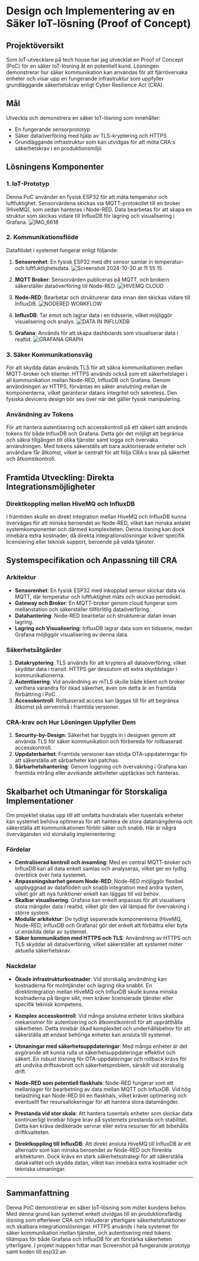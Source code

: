 # **Design och Implementering av en Säker IoT-lösning (Proof of Concept)**

## **Projektöversikt**
Som IoT-utvecklare på tech house har jag utvecklat en Proof of Concept (PoC) för en säker IoT-lösning åt en potentiell kund. Lösningen demonstrerar hur säker kommunikation kan användas för att fjärrövervaka enheter och visar upp en fungerande infrastruktur som uppfyller grundläggande säkerhetskrav enligt Cyber Resilience Act (CRA).

## **Mål**
Utveckla och demonstrera en säker IoT-lösning som innehåller:
- En fungerande sensorprototyp
- Säker dataöverföring med hjälp av TLS-kryptering och HTTPS
- Grundläggande infrastruktur som kan utvidgas för att möta CRA:s säkerhetskrav i en produktionsmiljö

## **Lösningens Komponenter**

### **1. IoT-Prototyp**
Denna PoC använder en fysisk ESP32 för att mäta temperatur och luftfuktighet. Sensorvärdena skickas via MQTT-protokollet till en broker (HiveMQ), som sedan hanteras i Node-RED. Data bearbetas för att skapa en struktur som skickas vidare till InfluxDB för lagring och visualisering i Grafana.
![IMG_6618](https://github.com/user-attachments/assets/3c5ff286-71de-48d4-a967-012e8267a04c)

### **2. Kommunikationsflöde**
Dataflödet i systemet fungerar enligt följande:
1. **Sensorenhet**: En fysisk ESP32 med dht sensor samlar in temperatur- och luftfuktighetsdata.
![Screenshot 2024-10-30 at 11 55 15](https://github.com/user-attachments/assets/c94f0e33-f972-4ea7-8645-20aa4da53d89)


3. **MQTT Broker**: Sensorvärden publiceras på MQTT, och brokern säkerställer dataöverföring till Node-RED.
 ![HIVEMQ CLOUD](https://github.com/user-attachments/assets/9305adfe-6501-4a2e-8962-9dc65017631e)

4. **Node-RED**: Bearbetar och strukturerar data innan den skickas vidare till InfluxDB.
   ![NODERED WORKFLOW](https://github.com/user-attachments/assets/f5dc8171-2522-4605-9d9a-3316bece9003)


5. **InfluxDB**: Tar emot och lagrar data i en tidsserie, vilket möjliggör visualisering och analys.
   ![DATA IN INFLUXDB](https://github.com/user-attachments/assets/a1e96885-1ab9-40d8-8008-bafd0e5f95ff)

6. **Grafana**: Används för att skapa dashboards som visualiserar data i realtid.
![GRAFANA GRAPH](https://github.com/user-attachments/assets/6b94b749-d355-4dfb-a5eb-b1ab47716897)

### **3. Säker Kommunikationsväg**
För att skydda datan används TLS för att säkra kommunikationen mellan MQTT-broker och klienter. HTTPS används också som ett säkerhetslager i all kommunikation mellan Node-RED, InfluxDB och Grafana. Genom användningen av HTTPS, förväntas en säker anslutning mellan de komponenterna, vilket garanterar datans integritet och sekretess. Den fysiska devicens design bör ses över när det gäller fysisk manipulering. 

### **Användning av Tokens**
För att hantera autentisering och accesskontroll på ett säkert sätt används tokens för både InfluxDB och Grafana. Detta gör det möjligt att begränsa och säkra tillgången till olika tjänster samt logga och övervaka användningen. Med tokens säkerställs att bara auktoriserade enheter och användare får åtkomst, vilket är centralt för att följa CRA:s krav på säkerhet och åtkomstkontroll.

## **Framtida Utveckling: Direkta Integrationsmöjligheter**

### **Direktkoppling mellan HiveMQ och InfluxDB**
I framtiden skulle en direkt integration mellan HiveMQ och InfluxDB kunna övervägas för att minska beroendet av Node-RED, vilket kan minska antalet systemkomponenter och därmed komplexiteten. Denna lösning kan dock innebära extra kostnader, då direkta integrationslösningar kräver specifik licensiering eller teknisk support, beroende på valda tjänster.

## **Systemspecifikation och Anpassning till CRA**

### **Arkitektur**
- **Sensorenhet**: En fysisk ESP32 med inkopplad sensor skickar data via MQTT, där temperatur och luftfuktighet mäts och skickas periodiskt.
- **Gateway och Broker**: En MQTT-broker genom cloud fungerar som mellanstation och säkerställer tillförlitlig dataöverföring.
- **Datahantering**: Node-RED bearbetar och strukturerar datan innan lagring.
- **Lagring och Visualisering**: InfluxDB lagrar data som en tidsserie, medan Grafana möjliggör visualisering av denna data.

### **Säkerhetsåtgärder**
1. **Datakryptering**: TLS används för att kryptera all dataöverföring, vilket skyddar data i transit. HTTPS ger dessutom ett extra skyddslager i kommunikationerna.
2. **Autentisering**: Vid användning av mTLS skulle både klient och broker verifiera varandra för ökad säkerhet, även om detta är en framtida förbättring i PoC.
3. **Accesskontroll**: Rollbaserad access kan läggas till för att begränsa åtkomst på servernivå i framtida versioner.

### **CRA-krav och Hur Lösningen Uppfyller Dem**
1. **Security-by-Design**: Säkerhet har byggts in i designen genom att använda TLS för säker kommunikation och förbereda för rollbaserad accesskontroll.
2. **Uppdaterbarhet**: Framtida versioner kan stödja OTA-uppdateringar för att säkerställa att sårbarheter kan patchas.
3. **Sårbarhetshantering**: Genom loggning och övervakning i Grafana kan framtida intrång eller avvikande aktiviteter upptäckas och hanteras.

## **Skalbarhet och Utmaningar för Storskaliga Implementationer**

Om projektet skalas upp till att omfatta hundratals eller tusentals enheter kan systemet behöva optimeras för att hantera de stora datamängderna och säkerställa att kommunikationen förblir säker och snabb. Här är några överväganden vid storskalig implementering:

### **Fördelar**
- **Centraliserad kontroll och insamling**: Med en central MQTT-broker och InfluxDB kan all data enkelt samlas och analyseras, vilket ger en tydlig överblick över hela systemet.
- **Anpassningsbarhet genom Node-RED**: Node-RED möjliggör flexibel uppbyggnad av dataflöden och snabb integration med andra system, vilket gör att nya funktioner enkelt kan läggas till vid behov.
- **Skalbar visualisering**: Grafana kan enkelt anpassas för att visualisera stora mängder data i realtid, vilket gör den väl lämpad för övervakning i större system.
- **Modulär arkitektur**: De tydligt separerade komponenterna (HiveMQ, Node-RED, InfluxDB och Grafana) gör det enkelt att förbättra eller byta ut enskilda delar av systemet.
- **Säker kommunikation med HTTPS och TLS**: Användning av HTTPS och TLS skyddar all dataöverföring, vilket säkerställer att systemet möter aktuella säkerhetskrav.

### **Nackdelar**
- **Ökade infrastrukturkostnader**: Vid storskalig användning kan kostnaderna för molntjänster och lagring öka snabbt. En direktintegration mellan HiveMQ och InfluxDB skulle kunna minska kostnaderna på längre sikt, men kräver licensierade tjänster eller specifik teknisk kompetens.
  
- **Komplex accesskontroll**: Vid många anslutna enheter krävs skalbara mekanismer för autentisering och åtkomstkontroll för att upprätthålla säkerheten. Detta innebär ökad komplexitet och underhållsbehov för att säkerställa att endast behöriga enheter kan ansluta till systemet.

- **Utmaningar med säkerhetsuppdateringar**: Med många enheter är det avgörande att kunna rulla ut säkerhetsuppdateringar effektivt och säkert. En robust lösning för OTA-uppdateringar och rollback krävs för att undvika driftsavbrott och säkerhetsproblem, särskilt vid storskalig drift.

- **Node-RED som potentiell flaskhals**: Node-RED fungerar som ett mellanlager för bearbetning av data mellan MQTT och InfluxDB. Vid hög belastning kan Node-RED bli en flaskhals, vilket kräver optimering och eventuellt fler resursallokeringar för att hantera stora datamängder.

- **Prestanda vid stor skala**: Att hantera tusentals enheter som skickar data kontinuerligt innebär högre krav på systemets prestanda och stabilitet. Detta kan kräva dedikerade servrar eller extra resurser för att bibehålla driftkvaliteten.

- **Direktkoppling till InfluxDB**: Att direkt ansluta HiveMQ till InfluxDB är ett alternativ som kan minska beroendet av Node-RED och förenkla arkitekturen. Dock krävs en stark säkerhetsstrategi för att säkerställa datakvalitet och skydda datan, vilket kan innebära extra kostnader och tekniska utmaningar.


---

## **Sammanfattning**
Denna PoC demonstrerar en säker IoT-lösning som möter kundens behov. Med denna grund kan systemet enkelt utvidgas till en produktionsfärdig lösning som efterlever CRA och inkluderar ytterligare säkerhetsfunktioner och skalbara integrationslösningar. HTTPS används i hela systemet för säker kommunikation mellan tjänster, och autentisering med tokens tillämpas för både Grafana och InfluxDB för att förstärka säkerheten ytterligare. I projekt mappen hittar man Screenshot på fungerande prototyp samt koden till esp32:an 

